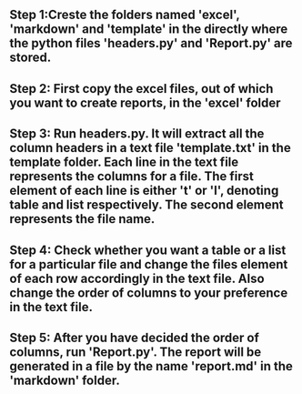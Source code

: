 ## Step 1:Creste the folders named 'excel', 'markdown' and 'template' in the directly where the python files 'headers.py' and 'Report.py' are stored.
## Step 2: First copy the excel files, out of which you want to create reports, in the 'excel' folder
## Step 3: Run headers.py. It will extract all the column headers in a text file 'template.txt' in the template folder. Each line in the text file represents the columns for a file. The first element of each line is either 't' or 'l', denoting table and list respectively. The second element represents the file name.
## Step 4: Check whether you want a table or a list for a particular file and change the files element of each row accordingly in the text file. Also change the order of columns to your preference in the text file.
## Step 5: After you have decided the order of columns, run 'Report.py'. The report will be generated in a file  by the name 'report.md' in the 'markdown' folder.
